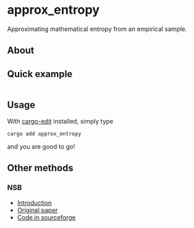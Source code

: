 # approx_entropy
Approximating mathematical entropy from an empirical sample.

## About

## Quick example

```rust
```



## Usage

With [cargo-edit](https://crates.io/crates/cargo-edit) installed, simply type

```none
cargo add approx_entropy
```

and you are good to go!

## Other methods

### NSB

- [Introduction](https://nemenmanlab.org/~ilya/index.php/Entropy_Estimation)
- [Original paper](https://arxiv.org/abs/physics/0108025)
- [Code in sourceforge](https://sourceforge.net/projects/nsb-entropy/)


